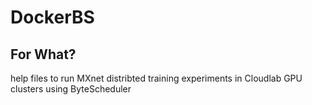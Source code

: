# DockerBS
## For What?
help files to run MXnet distribted training experiments in Cloudlab GPU clusters using ByteScheduler
